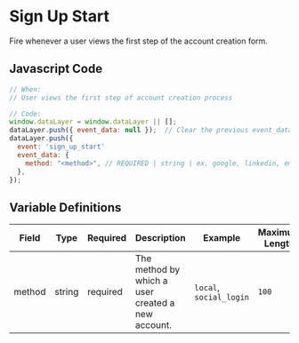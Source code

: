 # Sign Up Start

Fire whenever a user views the first step of the account creation form.

## Javascript Code

```js
// When:
// User views the first step of account creation process

// Code:
window.dataLayer = window.dataLayer || [];
dataLayer.push({ event_data: null });  // Clear the previous event_data object.
dataLayer.push({
  event: 'sign_up_start'
  event_data: {
    method: "<method>", // REQUIRED | string | ex. google, linkedin, email and password
  },
});
```

## Variable Definitions

|Field|Type|Required|Description|Example|Maximum Length|
| --- | --- | --- | --- | --- | --- |
|method|string|required|The method by which a user created a new account.|`local`, `social_login`|`100`|
